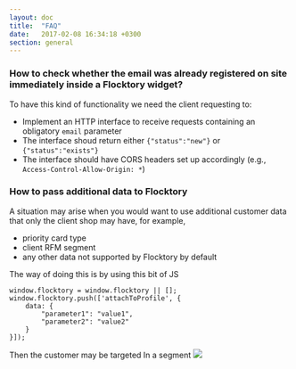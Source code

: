 ```yaml
---
layout: doc
title:  "FAQ"
date:   2017-02-08 16:34:18 +0300
section: general
---
```

### How to check whether the email was already registered on site immediately inside a Flocktory widget?
To have this kind of functionality we need the client requesting to:

* Implement an HTTP interface to receive requests containing an obligatory `email` parameter
* The interface shoud return either `{"status":"new"}` or `{"status":"exists"}`
* The interface should have CORS headers set up accordingly (e.g., `Access-Control-Allow-Origin: *`)


### How to pass additional data to Flocktory
A situation may arise when you would want to use additional customer data that only the client shop may have, for example,
* priority card type
* client RFM segment
* any other data not supported by Flocktory by default

The way of doing this is by using this bit of JS
```
window.flocktory = window.flocktory || [];
window.flocktory.push(['attachToProfile', {
    data: {
        "parameter1": "value1",
        "parameter2": "value2"
    }
}]);
```
Then the customer may be targeted In a segment 
![](https://assets.flocktory.com/uploads/clients/1833/f8f6ddd1-796d-473e-bfe9-7f040672b39f_seg.png)
